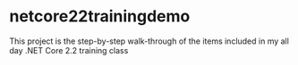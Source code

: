 # netcore22trainingdemo
This project is the step-by-step walk-through of the items included in my all day .NET Core 2.2 training class
